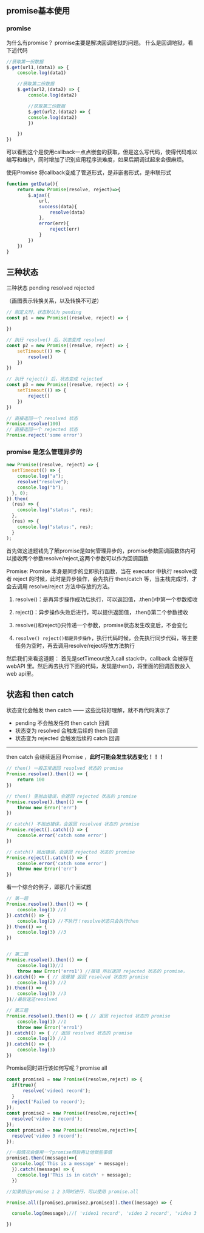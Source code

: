 ## promise基本使用

### promise

为什么有promise？ promise主要是解决回调地狱的问题。
什么是回调地狱，看下述代码
```js
//获取第一份数据
$.get(url1,(data1) => {
    console.log(data1)

    //获取第二份数据
    $.get(url2,(data2) => {
        console.log(data2)

        //获取第三份数据
        $.get(url2,(data2) => {
        console.log(data2)
        })

    })
})
```
可以看到这个是使用callback一点点嵌套的获取，但是这么写代码，使得代码难以编写和维护，同时增加了识别应用程序流难度，如果后期调试起来会很麻烦。

使用Promise 将callback变成了管道形式，是非嵌套形式，是串联形式

```js
function getData(){
    return new Promise(resolve, reject)=>{
        $.ajax({
            url,
            success(data){
                resolve(data)
            },
            error(err){
                reject(err)
            }
        })
    })
}
```


## 三种状态

三种状态 pending resolved rejected

（画图表示转换关系，以及转换不可逆）

```js
// 刚定义时，状态默认为 pending
const p1 = new Promise((resolve, reject) => {

})

// 执行 resolve() 后，状态变成 resolved
const p2 = new Promise((resolve, reject) => {
    setTimeout(() => {
        resolve()
    })
})

// 执行 reject() 后，状态变成 rejected
const p3 = new Promise((resolve, reject) => {
    setTimeout(() => {
        reject()
    })
})

```

```js
// 直接返回一个 resolved 状态
Promise.resolve(100)
// 直接返回一个 rejected 状态
Promise.reject('some error')
```

### promise 是怎么管理异步的

```js
new Promise((resolve, reject) => {
  setTimeout(() => {
    console.log("a");
    resolve("resolve");
    console.log("b");
  }, 0);
}).then(
  (res) => {
    console.log("status:", res);
  },
  (res) => {
    console.log("status:", res);
  }
);
```
首先做这道题钱先了解promise是如何管理异步的，promise参数回调函数体内可以接收两个参数resolve/reject,这两个参数可以作为回调函数

Promise: Promise 本身是同步的立即执行函数，当在 executor 中执行 resolve或者 reject 的时候，此时是异步操作，会先执行 then/catch 等，当主栈完成时，才会去调用 resolve/reject 方法中存放的方法。

1. resolve()：是再异步操作成功后执行，可以返回值，.then()中第一个参数接收
   
2. reject()：异步操作失败后进行，可以提供返回值，.then()第二个参数接收

3. resolve()和reject()只传递一个参数，promise状态发生改变后，不会变化
   
4. `resolve() reject()都是异步操作`，执行代码时候，会先执行同步代码，等主要 任务为空时，再去调用resolve/reject存放方法执行


然后我们来看这道题：
首先是setTimeout放入call stack中，callback 会被存在webAPI 里。然后再去执行下面的代码，发现是then()，将里面的回调函数放入web api里。



## 状态和 then catch

状态变化会触发 then catch —— 这些比较好理解，就不再代码演示了

- pending 不会触发任何 then catch 回调
- 状态变为 resolved 会触发后续的 then 回调
- 状态变为 rejected 会触发后续的 catch 回调

-----

then catch 会继续返回 Promise ，**此时可能会发生状态变化！！！**

```js
// then() 一般正常返回 resolved 状态的 promise
Promise.resolve().then(() => {
    return 100
})

// then() 里抛出错误，会返回 rejected 状态的 promise
Promise.resolve().then(() => {
    throw new Error('err')
})

// catch() 不抛出错误，会返回 resolved 状态的 promise
Promise.reject().catch(() => {
    console.error('catch some error')
})

// catch() 抛出错误，会返回 rejected 状态的 promise
Promise.reject().catch(() => {
    console.error('catch some error')
    throw new Error('err')
})
```

看一个综合的例子，即那几个面试题

```js
// 第一题
Promise.resolve().then(() => {
    console.log(1) //1 
}).catch(() => {
    console.log(2) //不执行！resolve状态只会执行then
}).then(() => {
    console.log(3) //3
})


// 第二题
Promise.resolve().then(() => { 
    console.log(1)//1
    throw new Error('erro1') //报错 所以返回 rejected 状态的 promise，
}).catch(() => { // 没报错 返回 resolved 状态的 promise
    console.log(2) //2 
}).then(() => {
    console.log(3) //3
})//最后返还resolved

// 第三题
Promise.resolve().then(() => { // 返回 rejected 状态的 promise
    console.log(1) //1
    throw new Error('erro1')
}).catch(() => { // 返回 resolved 状态的 promise
    console.log(2) //2
}).catch(() => {
    console.log(3)
})
```


Promise同时进行该如何写呢？promise all

```js
const promise1 = new Promise((resolve,reject) => {
  if(true){
      resolve('video1 record');
  }
  reject('Failed to record');
});
const promise2 = new Promise((resolve,reject)=>{
  resolve('video 2 record');
});
const promise3 = new Promise((resolve,reject)=>{
  resolve('video 3 record');
});

//一般情况会使用一个promise然后再让他做些事情
promise1.then((message)=>{
  console.log('This is a message' + message); 
  }).catch((message) => {
    console.log('This is in catch' + message);
  })

//如果想让promise 1 2 3同时进行，可以使用 promise.all

Promise.all([promise1,promise2,promise3]).then((message) => {

  console.log(message);//[ 'video1 record', 'video 2 record', 'video 3 record' ]

})

```





